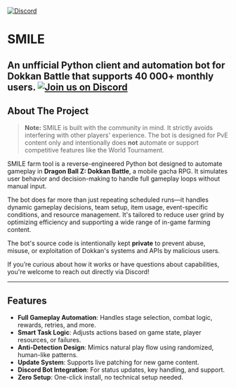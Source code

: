
[![Discord](https://dcbadge.vercel.app/api/server/q59QbpqH2Z?style=flat)](https://discord.gg/q59QbpqH2Z)
# SMILE 
**An unfficial Python client and automation bot for Dokkan Battle that supports 40 000+ monthly users.**
[![Join us on Discord](https://invidget.switchblade.xyz/q59QbpqH2Z)](https://discord.gg/q59QbpqH2Z)
---

## About The Project
> **Note:** SMILE is built with the community in mind. It strictly avoids interfering with other players' experience. The bot is designed for PvE content only and intentionally does **not** automate or support competitive features like the World Tournament.

SMILE farm tool is a reverse-engineered Python bot designed to automate gameplay in **Dragon Ball Z: Dokkan Battle**, a mobile gacha RPG. It simulates user behavior and decision-making to handle full gameplay loops without manual input.

The bot does far more than just repeating scheduled runs—it handles dynamic gameplay decisions, team setup, item usage, event-specific conditions, and resource management. It's tailored to reduce user grind by optimizing efficiency and supporting a wide range of in-game farming content.

The bot's source code is intentionally kept **private** to prevent abuse, misuse, or exploitation of Dokkan's systems and APIs by malicious users.

If you’re curious about how it works or have questions about capabilities, you're welcome to reach out  directly via Discord!

---

## Features

* **Full Gameplay Automation**: Handles stage selection, combat logic, rewards, retries, and more.
* **Smart Task Logic**: Adjusts actions based on game state, player resources, or failures.
* **Anti-Detection Design**: Mimics natural play flow using randomized, human-like patterns.
* **Update System**: Supports live patching for new game content.
* **Discord Bot Integration**: For status updates, key handling, and support.
* **Zero Setup**: One-click install, no technical setup needed.
